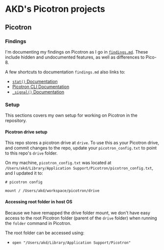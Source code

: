 # AKD's Picotron projects

## Picotron

### Findings

I'm documenting my findings on Picotron as I go in [`findings.md`](findings.md). These include hidden and undocumented features, as well as differences to Pico-8.

A few shortcuts to documentation `findings.md` also links to:

- [`stat()` Documentation](drive/projects/stat/stats.md)
- [Picotron CLI Documentation](drive/projects/cli/cli.md)
- [`_signal()` Documentation](drive/projects/signal/signal.md)

### Setup

This sections covers my own setup for working on Picotron in the repository.

#### Picotron drive setup

This repo stores a picotron drive at `drive`. To use this as your Picotron drive, and commit changes to the repo, update your `picotron_config.txt` to point to this repo's `drive` folder.

On my machine, `picotron_config.txt` was located at `/Users/akd/Library/Application Support/Picotron/picotron_config.txt`, and I updated it to:

```
# picotron config

mount / /Users/akd/workspace/picotron/drive
```

#### Accessing root folder in host OS

Because we have remapped the drive folder mount, we don't have easy access to the root Picotron folder (parent of the `drive` folder) when running the `folder` command in Picotron.

The root folder can be accessed using:

- `open "/Users/akd/Library/Application Support/Picotron"`
